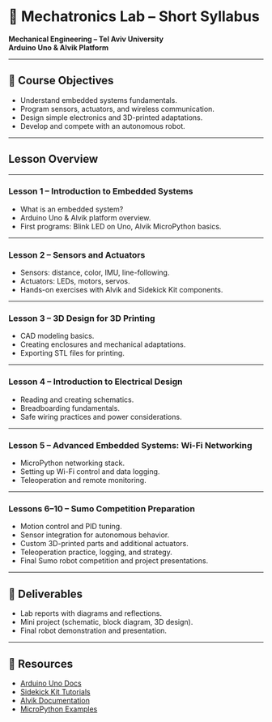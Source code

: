 # 📘 Mechatronics Lab – Short Syllabus
**Mechanical Engineering – Tel Aviv University**  
**Arduino Uno & Alvik Platform**

---

## 🎯 Course Objectives
- Understand embedded systems fundamentals.
- Program sensors, actuators, and wireless communication.
- Design simple electronics and 3D-printed adaptations.
- Develop and compete with an autonomous robot.

---

## Lesson Overview

---

### Lesson 1 – Introduction to Embedded Systems
- What is an embedded system?
- Arduino Uno & Alvik platform overview.
- First programs: Blink LED on Uno, Alvik MicroPython basics.

---

### Lesson 2 – Sensors and Actuators
- Sensors: distance, color, IMU, line-following.
- Actuators: LEDs, motors, servos.
- Hands-on exercises with Alvik and Sidekick Kit components.

---

### Lesson 3 – 3D Design for 3D Printing
- CAD modeling basics.
- Creating enclosures and mechanical adaptations.
- Exporting STL files for printing.

---

### Lesson 4 – Introduction to Electrical Design
- Reading and creating schematics.
- Breadboarding fundamentals.
- Safe wiring practices and power considerations.

---

### Lesson 5 – Advanced Embedded Systems: Wi-Fi Networking
- MicroPython networking stack.
- Setting up Wi-Fi control and data logging.
- Teleoperation and remote monitoring.

---

### Lessons 6–10 – Sumo Competition Preparation
- Motion control and PID tuning.
- Sensor integration for autonomous behavior.
- Custom 3D-printed parts and additional actuators.
- Teleoperation practice, logging, and strategy.
- Final Sumo robot competition and project presentations.

---

## 📝 Deliverables
- Lab reports with diagrams and reflections.
- Mini project (schematic, block diagram, 3D design).
- Final robot demonstration and presentation.

---

## 🔗 Resources
- [Arduino Uno Docs](https://docs.arduino.cc/hardware/uno-rev3)
- [Sidekick Kit Tutorials](https://wiki.seeedstudio.com/Sidekick_Basic_Kit_for_Arduino_V2/)
- [Alvik Documentation](https://docs.arduino.cc/hardware/alvik/)
- [MicroPython Examples](https://github.com/arduino/arduino-alvik-mpy/tree/main/examples)

